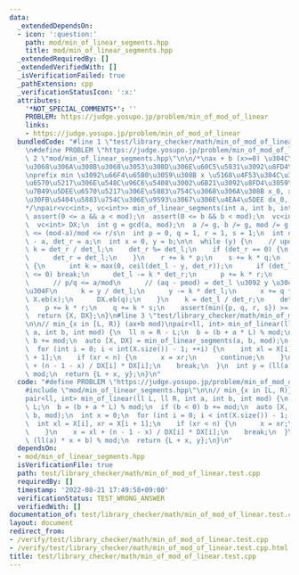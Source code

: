 ```yaml
---
data:
  _extendedDependsOn:
  - icon: ':question:'
    path: mod/min_of_linear_segments.hpp
    title: mod/min_of_linear_segments.hpp
  _extendedRequiredBy: []
  _extendedVerifiedWith: []
  _isVerificationFailed: true
  _pathExtension: cpp
  _verificationStatusIcon: ':x:'
  attributes:
    '*NOT_SPECIAL_COMMENTS*': ''
    PROBLEM: https://judge.yosupo.jp/problem/min_of_mod_of_linear
    links:
    - https://judge.yosupo.jp/problem/min_of_mod_of_linear
  bundledCode: "#line 1 \"test/library_checker/math/min_of_mod_of_linear.test.cpp\"\
    \n#define PROBLEM \"https://judge.yosupo.jp/problem/min_of_mod_of_linear\"\n#line\
    \ 2 \"mod/min_of_linear_segments.hpp\"\n\n/*\nax + b (x>=0) \u304C\u6700\u5C0F\
    \u3068\u306A\u308B\u3068\u3053\u308D\u306E\u60C5\u5831\u3092\u8FD4\u3059\u3002\
    \nprefix min \u3092\u66F4\u65B0\u3059\u308B x \u5168\u4F53\u304C\u3001\u7B49\u5DEE\
    \u6570\u5217\u306E\u548C\u96C6\u5408\u3002\u6B21\u3092\u8FD4\u3059\u3002\n\u30FB\
    \u7B49\u5DEE\u6570\u5217\u306E\u5883\u754C\u3068\u306A\u308B x_0, x_1, ..., x_n\n\
    \u30FB\u5404\u5883\u754C\u306E\u9593\u3067\u306E\u4EA4\u5DEE dx_0, ..., dx_{n-1}\n\
    */\npair<vc<int>, vc<int>> min_of_linear_segments(int a, int b, int mod) {\n \
    \ assert(0 <= a && a < mod);\n  assert(0 <= b && b < mod);\n  vc<int> X = {0};\n\
    \  vc<int> DX;\n  int g = gcd(a, mod);\n  a /= g, b /= g, mod /= g;\n  // p/q\
    \ <= (mod-a)/mod <= r/s\n  int p = 0, q = 1, r = 1, s = 1;\n  int det_l = mod\
    \ - a, det_r = a;\n  int x = 0, y = b;\n\n  while (y) {\n    // upd r/s\n    int\
    \ k = det_r / det_l;\n    det_r %= det_l;\n    if (det_r == 0) {\n      --k;\n\
    \      det_r = det_l;\n    }\n    r += k * p;\n    s += k * q;\n    while (1)\
    \ {\n      int k = max(0, ceil(det_l - y, det_r));\n      if (det_l - k * det_r\
    \ <= 0) break;\n      det_l -= k * det_r;\n      p += k * r;\n      q += k * s;\n\
    \      // p/q <= a/mod\n      // (aq - pmod) = det_l \u3092 y \u304B\u3089\u5F15\
    \u304F\n      k = y / det_l;\n      y -= k * det_l;\n      x += q * k;\n     \
    \ X.eb(x);\n      DX.eb(q);\n    }\n    k = det_l / det_r;\n    det_l -= k * det_r;\n\
    \    p += k * r;\n    q += k * s;\n    assert(min({p, q, r, s}) >= 0);\n  }\n\
    \  return {X, DX};\n}\n#line 3 \"test/library_checker/math/min_of_mod_of_linear.test.cpp\"\
    \n\n// min_{x in [L, R)} (ax+b mod)\npair<ll, int> min_of_linear(ll L, ll R, int\
    \ a, int b, int mod) {\n  ll n = R - L;\n  b = (b + a * L) % mod;\n  if (b < 0)\
    \ b += mod;\n  auto [X, DX] = min_of_linear_segments(a, b, mod);\n  int x = 0;\n\
    \  for (int i = 0; i < int(X.size()) - 1; ++i) {\n    int xl = X[i], xr = X[i\
    \ + 1];\n    if (xr < n) {\n      x = xr;\n      continue;\n    }\n    x = xl\
    \ + (n - 1 - x) / DX[i] * DX[i];\n    break;\n  }\n  int y = (ll(a) * x + b) %\
    \ mod;\n  return {L + x, y};\n}\n"
  code: "#define PROBLEM \"https://judge.yosupo.jp/problem/min_of_mod_of_linear\"\n\
    #include \"mod/min_of_linear_segments.hpp\"\n\n// min_{x in [L, R)} (ax+b mod)\n\
    pair<ll, int> min_of_linear(ll L, ll R, int a, int b, int mod) {\n  ll n = R -\
    \ L;\n  b = (b + a * L) % mod;\n  if (b < 0) b += mod;\n  auto [X, DX] = min_of_linear_segments(a,\
    \ b, mod);\n  int x = 0;\n  for (int i = 0; i < int(X.size()) - 1; ++i) {\n  \
    \  int xl = X[i], xr = X[i + 1];\n    if (xr < n) {\n      x = xr;\n      continue;\n\
    \    }\n    x = xl + (n - 1 - x) / DX[i] * DX[i];\n    break;\n  }\n  int y =\
    \ (ll(a) * x + b) % mod;\n  return {L + x, y};\n}\n"
  dependsOn:
  - mod/min_of_linear_segments.hpp
  isVerificationFile: true
  path: test/library_checker/math/min_of_mod_of_linear.test.cpp
  requiredBy: []
  timestamp: '2022-08-21 17:49:58+09:00'
  verificationStatus: TEST_WRONG_ANSWER
  verifiedWith: []
documentation_of: test/library_checker/math/min_of_mod_of_linear.test.cpp
layout: document
redirect_from:
- /verify/test/library_checker/math/min_of_mod_of_linear.test.cpp
- /verify/test/library_checker/math/min_of_mod_of_linear.test.cpp.html
title: test/library_checker/math/min_of_mod_of_linear.test.cpp
---
```

